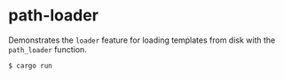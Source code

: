 # path-loader

Demonstrates the `loader` feature for loading templates from disk with
the `path_loader` function.

```console
$ cargo run
```
